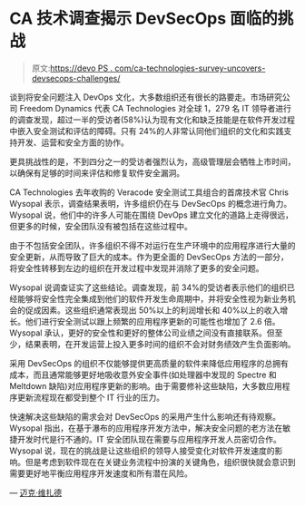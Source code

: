 # CA 技术调查揭示 DevSecOps 面临的挑战

> 原文:[https://devo PS . com/ca-technologies-survey-uncovers-devsecops-challenges/](https://devops.com/ca-technologies-survey-uncovers-devsecops-challenges/)

谈到将安全问题注入 DevOps 文化，大多数组织还有很长的路要走。市场研究公司 Freedom Dynamics 代表 CA Technologies 对全球 1，279 名 IT 领导者进行的调查发现，超过一半的受访者(58%)认为现有文化和缺乏技能是在软件开发过程中嵌入安全测试和评估的障碍。只有 24%的人非常认同他们组织的文化和实践支持开发、运营和安全方面的协作。

更具挑战性的是，不到四分之一的受访者强烈认为，高级管理层会牺牲上市时间，以确保有足够的时间来评估和修复软件安全漏洞。

CA Technologies 去年收购的 Veracode 安全测试工具组合的首席技术官 Chris Wysopal 表示，调查结果表明，许多组织仍在与 DevSecOps 的概念进行角力。Wysopal 说，他们中的许多人可能在围绕 DevOps 建立文化的道路上走得很远，但更多的时候，安全团队没有被包括在这些过程中。

由于不包括安全团队，许多组织不得不对运行在生产环境中的应用程序进行大量的安全更新，从而导致了巨大的成本。作为更全面的 DevSecOps 方法的一部分，将安全性转移到左边的组织在开发过程中发现并消除了更多的安全问题。

Wysopal 说调查证实了这些结论。调查发现，前 34%的受访者表示他们的组织已经能够将安全性完全集成到他们的软件开发生命周期中，并将安全性视为新业务机会的促成因素。这些组织通常表现出 50%以上的利润增长和 40%以上的收入增长。他们进行安全测试以跟上频繁的应用程序更新的可能性也增加了 2.6 倍。Wysopal 承认，更好的安全性和更好的整体公司业绩之间没有直接联系。但至少，结果表明，在开发运营上投入更多时间的组织不会对财务绩效产生负面影响。

采用 DevSecOps 的组织不仅能够提供更高质量的软件来降低应用程序的总拥有成本，而且通常能够更好地吸收意外安全事件(如处理器中发现的 Spectre 和 Meltdown 缺陷)对应用程序更新的影响。由于需要修补这些缺陷，大多数应用程序更新流程现在都受到整个 IT 行业的压力。

快速解决这些缺陷的需求会对 DevSecOps 的采用产生什么影响还有待观察。Wysopal 指出，在基于瀑布的应用程序开发方法中，解决安全问题的老方法在敏捷开发时代是行不通的。IT 安全团队现在需要与应用程序开发人员密切合作。Wysopal 说，现在的挑战是让这些组织的领导人接受变化对软件开发速度的影响。但是考虑到软件现在在关键业务流程中扮演的关键角色，组织很快就会意识到需要更好地平衡应用程序开发速度和所有潜在风险。

— [迈克·维扎德](https://devops.com/author/mike-vizard/)